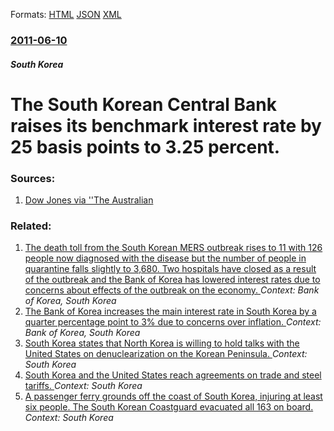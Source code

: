 
Formats: [HTML](/news/2011/06/10/the-south-korean-central-bank-raises-its-benchmark-interest-rate-by-25-basis-points-to-3-25-percent.html)  [JSON](/news/2011/06/10/the-south-korean-central-bank-raises-its-benchmark-interest-rate-by-25-basis-points-to-3-25-percent.json)  [XML](/news/2011/06/10/the-south-korean-central-bank-raises-its-benchmark-interest-rate-by-25-basis-points-to-3-25-percent.xml)  

### [2011-06-10](/news/2011/06/10/index.md)

##### South Korea
# The South Korean Central Bank raises its benchmark interest rate by 25 basis points to 3.25 percent. 




### Sources:

1. [Dow Jones via ''The Australian](http://www.theaustralian.com.au/business/markets/south-korea-surprises-markets-with-increase-in-interest-rates/story-e6frg926-1226072949710)

### Related:

1. [The death toll from the South Korean MERS outbreak rises to 11 with 126 people now diagnosed with the disease but the number of people in quarantine falls slightly to 3,680. Two hospitals have closed as a result of the outbreak and the Bank of Korea has lowered interest rates due to concerns about effects of the outbreak on the economy. ](/news/2015/06/12/the-death-toll-from-the-south-korean-mers-outbreak-rises-to-11-with-126-people-now-diagnosed-with-the-disease-but-the-number-of-people-in-qu.md) _Context: Bank of Korea, South Korea_
2. [The Bank of Korea increases the main interest rate in South Korea by a quarter percentage point to 3% due to concerns over inflation. ](/news/2011/03/10/the-bank-of-korea-increases-the-main-interest-rate-in-south-korea-by-a-quarter-percentage-point-to-3-due-to-concerns-over-inflation.md) _Context: Bank of Korea, South Korea_
3. [South Korea states that North Korea is willing to hold talks with the United States on denuclearization on the Korean Peninsula. ](/news/2018/03/6/south-korea-states-that-north-korea-is-willing-to-hold-talks-with-the-united-states-on-denuclearization-on-the-korean-peninsula.md) _Context: South Korea_
4. [South Korea and the United States reach agreements on trade and steel tariffs. ](/news/2018/03/25/south-korea-and-the-united-states-reach-agreements-on-trade-and-steel-tariffs.md) _Context: South Korea_
5. [A passenger ferry grounds off the coast of South Korea, injuring at least six people. The South Korean Coastguard evacuated all 163 on board. ](/news/2018/03/25/a-passenger-ferry-grounds-off-the-coast-of-south-korea-injuring-at-least-six-people-the-south-korean-coastguard-evacuated-all-163-on-board.md) _Context: South Korea_
